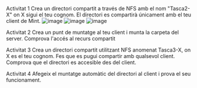 Activitat 1
Crea un directori compartit a través de NFS amb el nom "Tasca2-X" on X sigui el teu cognom. El directori es compartirà únicament amb el teu client de Mint. 
![image](https://github.com/user-attachments/assets/85b058f8-4288-4a01-8906-e9d30d18546e)
![image](https://github.com/user-attachments/assets/ce520353-8070-43a0-9f9a-4d9b7c76f5bd)
![image](https://github.com/user-attachments/assets/a09041de-ef71-409c-a337-15f900ad0a58)

Activitat 2
Crea un punt de muntatge al teu client i munta la carpeta del server.
Comprova l'accés al recurs compartit

Activitat 3
Crea un directori compartit utilitzant NFS anomenat Tasca3-X, on X es el teu cognom. Fes que es pugui compartir amb qualsevol client. 
Comprova que el directori es accesible des del client. 

Activitat 4
Afegeix el muntatge automàtic del directori al client i prova el seu funcionament.
